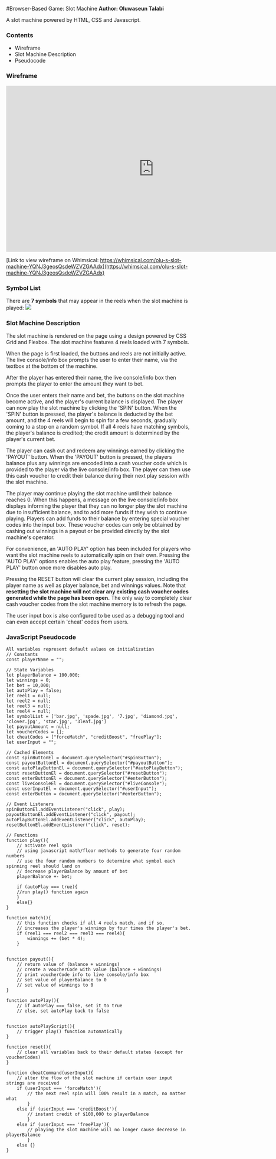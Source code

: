 #Browser-Based Game: Slot Machine
**Author: Oluwaseun Talabi**

A slot machine powered by HTML, CSS and Javascript.

### Contents

- Wireframe
- Slot Machine Description
- Pseudocode

### Wireframe
<iframe style="border:none" width="800" height="450" src="https://whimsical.com/embed/YQNJ3geosQsdeWZVZGAAdx"></iframe>

[Link to view wireframe on Whimsical: https://whimsical.com/olu-s-slot-machine-YQNJ3geosQsdeWZVZGAAdx](https://whimsical.com/olu-s-slot-machine-YQNJ3geosQsdeWZVZGAAdx)

### Symbol List
There are **7 symbols** that may appear in the reels when the slot machine is played:
<img src="https://hedonic.life/wp-content/uploads/2022/07/slot-machine-symbols-2.png" />

### Slot Machine Description

The slot machine is rendered on the page using a design powered by CSS Grid and Flexbox. The slot machine features 4 reels loaded with 7 symbols. 

When the page is first loaded, the buttons and reels are not initially active. The live console/info box prompts the user to enter their name, via the textbox at the bottom of the machine.

After the player has entered their name, the live console/info box then prompts the player to enter the amount they want to bet.

Once the user enters their name and bet, the buttons on the slot machine become active, and the player's current balance is displayed. The player can now play the slot machine by clicking the 'SPIN' button. When the 'SPIN' button is pressed, the player's balance is deducted by the bet amount, and the 4 reels will begin to spin for a few seconds, gradually coming to a stop on a random symbol. If all 4 reels have matching symbols, the player's balance is credited; the credit amount is determined by the player's current bet.

The player can cash out and redeem any winnings earned by clicking the 'PAYOUT' button. When the 'PAYOUT' button is pressed, the players balance plus any winnings are encoded into a cash voucher code which is provided to the player via the live console/info box. The player can then use this cash voucher to credit their balance during their next play session with the slot machine. 

The player may continue playing the slot machine until their balance reaches 0. When this happens, a message on the live console/info box displays informing the player that they can no longer play the slot machine due to insufficient balance, and to add more funds if they wish to continue playing. Players can add funds to their balance by entering special voucher codes into the input box. These voucher codes can only be obtained by cashing out winnings in a payout or be provided directly by the slot machine's operator. 

For convenience, an 'AUTO PLAY' option has been included for players who want the slot machine reels to automatically spin on their own. Pressing the 'AUTO PLAY' options enables the auto play feature, pressing the 'AUTO PLAY' button once more disables auto play.

Pressing the RESET button will clear the current play session, including the player name as well as player balance, bet and winnings values. Note that **resetting the slot machine will not clear any existing cash voucher codes generated while the page has been open.** The only way to completely clear cash voucher codes from the slot machine memory is to refresh the page.

The user input box is also configured to be used as a debugging tool and can even accept certain 'cheat' codes from users.


### JavaScript Pseudocode


```
All variables represent default values on initialization
// Constants
const playerName = "";

// State Variables
let playerBalance = 100,000;
let winnings = 0;
let bet = 10,000;
let autoPlay = false;
let reel1 = null;
let reel2 = null;
let reel3 = null;
let reel4 = null;
let symbolList = ['bar.jpg', 'spade.jpg', '7.jpg', 'diamond.jpg', 'clover.jpg', 'star.jpg', '3leaf.jpg']
let payoutAmount = null;
let voucherCodes = [];
let cheatCodes = ["forceMatch", "creditBoost", "freePlay"];
let userInput = "";

// Cached Elements
const spinButtonEl = document.querySelector("#spinButton");
const payoutButtonEl = document.querySelector("#payoutButton");
const autoPlayButtonEl = document.querySelector("#autoPlayButton");
const resetButtonEl = document.querySelector("#resetButton");
const enterButtonEl = document.querySelector("#enterButton");
const liveConsoleEl = document.querySelector("#liveConsole");
const userInputEl = document.querySelector("#userInput");
const enterButton = document.querySelector("#enterButton");

// Event Listeners
spinButtonEl.addEventListener("click", play);
payoutButtonEl.addEventListener("click", payout);
autoPlayButtonEl.addEventListener("click", autoPlay);
resetButtonEl.addEventListener("click", reset);

// Functions
function play(){
	// activate reel spin
	// using javascript math/floor methods to generate four random numbers
	// use the four random numbers to determine what symbol each spinning reel should land on
	// decrease playerBalance by amount of bet
	playerBalance +- bet;
	
	if (autoPlay === true){
	//run play() function again
	}
	else{}
}

function match(){
	// this function checks if all 4 reels match, and if so,
	// increases the player's winnings by four times the player's bet.
	if (reel1 === reel2 === reel3 === reel4){
		winnings += (bet * 4);
	}


function payout(){
	// return value of (balance + winnings)
	// create a voucherCode with value (balance + winnings)
	// print voucherCode info to live console/info box
	// set value of playerBalance to 0
	// set value of winnings to 0
}

function autoPlay(){
	// if autoPlay === false, set it to true
	// else, set autoPlay back to false


function autoPlayScript(){
	// trigger play() function automatically
}	
	
function reset(){
	// clear all variables back to their default states (except for voucherCodes)
}

function cheatCommand(userInput){
	// alter the flow of the slot machine if certain user input strings are received
	if (userInput === 'forceMatch'){
		// the next reel spin will 100% result in a match, no matter what
		}
	else if (userInput === 'creditBoost'){
		// instant credit of $100,000 to playerBalance
		}
	else if (userInput === 'freePlay'){
		// playing the slot machine will no longer cause decrease in playerBalance
		}
	else {}
}
	

```

